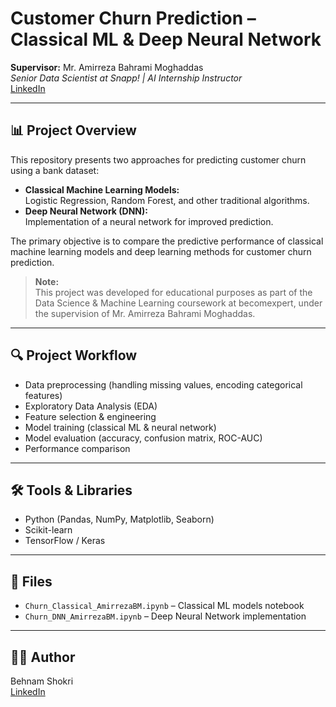 # Customer Churn Prediction – Classical ML & Deep Neural Network

**Supervisor:** Mr. Amirreza Bahrami Moghaddas  
_Senior Data Scientist at Snapp! | AI Internship Instructor_  
[LinkedIn](https://www.linkedin.com/in/amirreza-bahrami-moghaddas-00886678)


---

## 📊 Project Overview

This repository presents two approaches for predicting customer churn using a bank dataset:

- **Classical Machine Learning Models:**  
  Logistic Regression, Random Forest, and other traditional algorithms.
- **Deep Neural Network (DNN):**  
  Implementation of a neural network for improved prediction.

The primary objective is to compare the predictive performance of classical machine learning models and deep learning methods for customer churn prediction.

> **Note:**  
> This project was developed for educational purposes as part of the Data Science & Machine Learning coursework at becomexpert, under the supervision of Mr. Amirreza Bahrami Moghaddas.

---

## 🔍 Project Workflow

- Data preprocessing (handling missing values, encoding categorical features)
- Exploratory Data Analysis (EDA)
- Feature selection & engineering
- Model training (classical ML & neural network)
- Model evaluation (accuracy, confusion matrix, ROC-AUC)
- Performance comparison

---

## 🛠️ Tools & Libraries

- Python (Pandas, NumPy, Matplotlib, Seaborn)
- Scikit-learn
- TensorFlow / Keras

---

## 📁 Files

- `Churn_Classical_AmirrezaBM.ipynb` – Classical ML models notebook
- `Churn_DNN_AmirrezaBM.ipynb` – Deep Neural Network implementation

---

## 🙋‍♂️ Author

Behnam Shokri  
[LinkedIn](https://linkedin.com/in/behnam-shokri-3874b0172)
